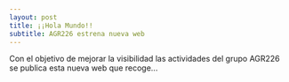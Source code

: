 ```yaml
---
layout: post
title: ¡¡Hola Mundo!!
subtitle: AGR226 estrena nueva web
---
```


Con el objetivo de mejorar la visibilidad las actividades del grupo AGR226 se publica esta nueva web que recoge...